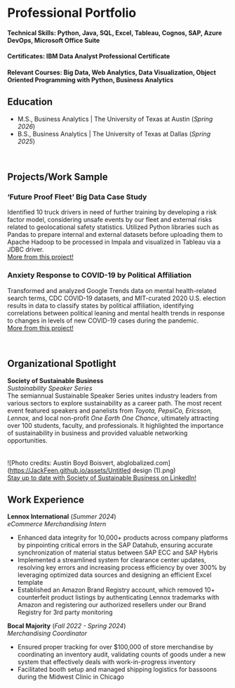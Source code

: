 # Professional Portfolio
  
#### **Technical Skills:** Python, Java, SQL, Excel, Tableau, Cognos, SAP, Azure DevOps, Microsoft Office Suite  
#### **Certificates:** IBM Data Analyst Professional Certificate  
#### **Relevant Courses:** Big Data, Web Analytics, Data Visualization, Object Oriented Programming with Python, Business Analytics  
  
  
## Education
- M.S., Business Analytics | The University of Texas at Austin (_Spring 2026_)								       		          		
- B.S., Business Analytics | The University of Texas at Dallas (_Spring 2025_)  
  
<br>  

## Projects/Work Sample
### ‘Future Proof Fleet’ Big Data Case Study
Identified 10 truck drivers in need of further training by developing a risk factor model, considering unsafe events by our fleet and external risks related to geolocational safety statistics. Utilized Python libraries such as Pandas to prepare internal and external datasets before uploading them to Apache Hadoop to be processed in Impala and visualized in Tableau via a JDBC driver.  
[More from this project!](https://github.com/JackFeen/Projects/tree/main/FutureProofFleet)

### Anxiety Response to COVID-19 by Political Affiliation
Transformed and analyzed Google Trends data on mental health-related search terms, CDC COVID-19 datasets, and MIT-curated 2020 U.S. election results in data to classify states by political affiliation, identifying correlations between political leaning and mental health trends in response to changes in levels of new COVID-19 cases during the pandemic.  
[More from this project!](https://github.com/JackFeen/Projects/tree/main/COVID%20Anxiety%20Trends)
  
<br>  

## Organizational Spotlight
**Society of Sustainable Business**  
_Sustainability Speaker Series_  
The semiannual Sustainable Speaker Series unites industry leaders from various sectors to explore sustainability as a career path. The most recent event featured speakers and panelists from _Toyota, PepsiCo, Ericsson, Lennox,_ and local non-profit _One Earth One Chance_, ultimately attracting over 100 students, faculty, and professionals. It highlighted the importance of sustainability in business and provided valuable networking opportunities.  
<br>  
![Photo credits: Austin Boyd Boisvert, abglobalized.com](https://JackFeen.github.io/assets/Untitled design (1).png)  
[Stay up to date with Society of Sustainable Business on LinkedIn!](https://www.linkedin.com/company/ssbutd/)
<br>  

## Work Experience
**Lennox International**  (_Summer 2024_)  
_eCommerce Merchandising Intern_
-	Enhanced data integrity for 10,000+ products across company platforms by pinpointing critical errors in the SAP Datahub, ensuring accurate synchronization of material status between SAP ECC and SAP Hybris  
-	Implemented a streamlined system for clearance center updates, resolving key errors and increasing process efficiency by over 300% by leveraging optimized data sources and designing an efficient Excel template  
-	Established an Amazon Brand Registry account, which removed 10+ counterfeit product listings by authenticating Lennox trademarks with Amazon and registering our authorized resellers under our Brand Registry for 3rd party monitoring  

**Bocal Majority**  (_Fall 2022 - Spring 2024_)  
_Merchandising Coordinator_
-	Ensured proper tracking for over $100,000 of store merchandise by coordinating an inventory audit, validating counts of goods under a new system that effectively deals with work-in-progress inventory  
-	Facilitated booth setup and managed shipping logistics for bassoons during the Midwest Clinic in Chicago  

